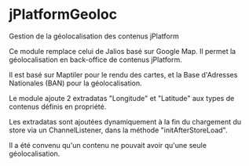 # jPlatformGeoloc
Gestion de la géolocalisation des contenus jPlatform

Ce module remplace celui de Jalios basé sur Google Map. Il permet la géolocalisation en back-office de contenus jPlatform.

Il est basé sur Maptiler pour le rendu des cartes, et la Base d'Adresses Nationales (BAN) pour la géolocalisation.

Le module ajoute 2 extradatas "Longitude" et "Latitude" aux types de contenus définis en propriété.

Les extradatas sont ajoutées dynamiquement à la fin du chargement du store via un ChannelListener, dans la méthode "initAfterStoreLoad".


Il a été convenu qu'un contenu ne pouvait avoir qu'une seule géolocalisation. 

